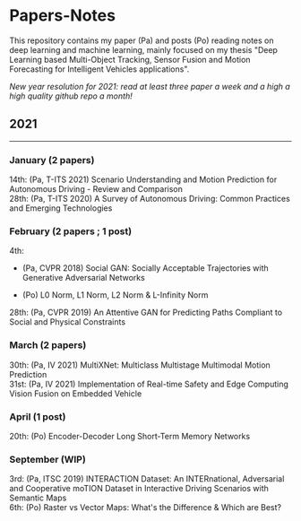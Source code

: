 # Papers-Notes

This repository contains my paper (Pa) and posts (Po) reading notes on deep learning and machine learning, mainly focused on my thesis "Deep Learning based Multi-Object Tracking, Sensor Fusion and Motion Forecasting for Intelligent Vehicles applications".

*New year resolution for 2021: read at least three paper a week and a high a high quality github repo a month!*

## 2021 
--------------------------
### January (2 papers)
14th: (Pa, T-ITS 2021) Scenario Understanding and Motion Prediction for Autonomous Driving - Review and Comparison \
28th: (Pa, T-ITS 2020) A Survey of Autonomous Driving: Common Practices and Emerging Technologies

### February (2 papers ; 1 post)
4th: 
<ul>
<li><p> (Pa, CVPR 2018) Social GAN: Socially Acceptable Trajectories with Generative Adversarial Networks </p></li> 
<li><p> (Po) L0 Norm, L1 Norm, L2 Norm & L-Infinity Norm </p></li>
</ul>
28th: (Pa, CVPR 2019) An Attentive GAN for Predicting Paths Compliant to Social and Physical Constraints 

### March (2 papers)
30th: (Pa, IV 2021) MultiXNet: Multiclass Multistage Multimodal Motion Prediction \
31st: (Pa, IV 2021) Implementation of Real-time Safety and Edge Computing Vision Fusion on Embedded Vehicle 

### April (1 post)
20th: (Po) Encoder-Decoder Long Short-Term Memory Networks

### September (WIP)
3rd: (Pa, ITSC 2019) INTERACTION Dataset: An INTERnational, Adversarial and Cooperative moTION Dataset in Interactive Driving Scenarios with Semantic Maps \
6th: (Po) Raster vs Vector Maps: What's the Difference & Which are Best?
